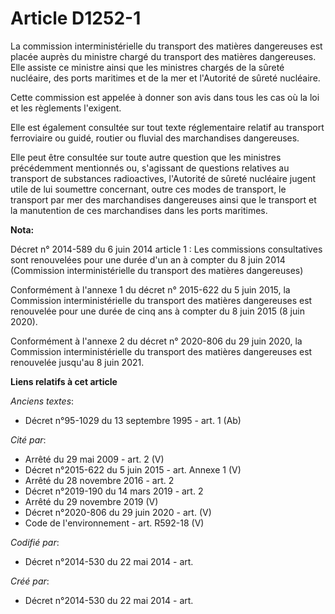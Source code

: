 # Article D1252-1

La commission interministérielle du transport des matières dangereuses est placée auprès du ministre chargé du transport des
matières dangereuses. Elle assiste ce ministre ainsi que les ministres chargés de la sûreté nucléaire, des ports maritimes et
de la mer et l'Autorité de sûreté nucléaire.

Cette commission est appelée à donner son avis dans tous les cas où la loi et les règlements l'exigent.

Elle est également consultée sur tout texte réglementaire relatif au transport ferroviaire ou guidé, routier ou fluvial des
marchandises dangereuses.

Elle peut être consultée sur toute autre question que les ministres précédemment mentionnés ou, s'agissant de questions
relatives au transport de substances radioactives, l'Autorité de sûreté nucléaire jugent utile de lui soumettre concernant,
outre ces modes de transport, le transport par mer des marchandises dangereuses ainsi que le transport et la manutention de
ces marchandises dans les ports maritimes.

**Nota:**

Décret n° 2014-589 du 6 juin 2014 article 1 : Les commissions consultatives sont renouvelées pour une durée d'un an à compter
du 8 juin 2014 (Commission interministérielle du transport des matières dangereuses)

Conformément à l'annexe 1 du décret n° 2015-622 du 5 juin 2015, la Commission interministérielle du transport des matières
dangereuses est renouvelée pour une durée de cinq ans à compter du 8 juin 2015 (8 juin 2020).

Conformément à l'annexe 2 du décret n° 2020-806 du 29 juin 2020, la Commission interministérielle du transport des matières
dangereuses est renouvelée jusqu'au 8 juin 2021.

**Liens relatifs à cet article**

_Anciens textes_:

  - Décret n°95-1029 du 13 septembre 1995 - art. 1 (Ab)

_Cité par_:

  - Arrêté du 29 mai 2009 - art. 2 (V)
  - Décret n°2015-622 du 5 juin 2015 - art. Annexe 1 (V)
  - Arrêté du 28 novembre 2016 - art. 2
  - Décret n°2019-190 du 14 mars 2019 - art. 2
  - Arrêté du 29 novembre 2019 (V)
  - Décret n°2020-806 du 29 juin 2020 - art. (V)
  - Code de l'environnement - art. R592-18 (V)

_Codifié par_:

  - Décret n°2014-530 du 22 mai 2014 - art.

_Créé par_:

  - Décret n°2014-530 du 22 mai 2014 - art.
